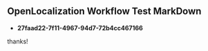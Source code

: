 ## OpenLocalization Workflow Test MarkDown
* **27faad22-7f11-4967-94d7-72b4cc467166**
 
thanks!

<!--HONumber=Feb17_HO2-->


